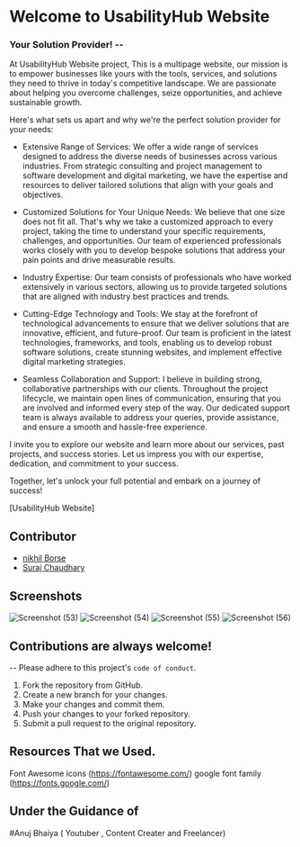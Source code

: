 # Welcome to UsabilityHub Website  
### Your Solution Provider! --

At UsabilityHub Website project, This is a multipage website, our mission is to empower businesses like yours with the tools, services, and solutions they need to thrive in today's competitive landscape. We are passionate about helping you overcome challenges, seize opportunities, and achieve sustainable growth.

Here's what sets us apart and why we're the perfect solution provider for your needs:

- Extensive Range of Services:
We offer a wide range of services designed to address the diverse needs of businesses across various industries. From strategic consulting and project management to software development and digital marketing, we have the expertise and resources to deliver tailored solutions that align with your goals and objectives.

- Customized Solutions for Your Unique Needs:
We believe that one size does not fit all. That's why we take a customized approach to every project, taking the time to understand your specific requirements, challenges, and opportunities. Our team of experienced professionals works closely with you to develop bespoke solutions that address your pain points and drive measurable results.

- Industry Expertise:
 Our team consists of professionals who have worked extensively in various sectors, allowing us to provide targeted solutions that are aligned with industry best practices and trends.

- Cutting-Edge Technology and Tools:
We stay at the forefront of technological advancements to ensure that we deliver solutions that are innovative, efficient, and future-proof. Our team is proficient in the latest technologies, frameworks, and tools, enabling us to develop robust software solutions, create stunning websites, and implement effective digital marketing strategies.

- Seamless Collaboration and Support:
I believe in building strong, collaborative partnerships with our clients. Throughout the project lifecycle, we maintain open lines of communication, ensuring that you are involved and informed every step of the way. Our dedicated support team is always available to address your queries, provide assistance, and ensure a smooth and hassle-free experience.


I invite you to explore our website and learn more about our services, past projects, and success stories. Let us impress you with our expertise, dedication, and commitment to your success.

Together, let's unlock your full potential and embark on a journey of success!

[UsabilityHub Website]


## Contributor
- [nikhil Borse](https://github.com/00123nikhil)
 - [Suraj Chaudhary](https://github.com/Cksuraj)

## Screenshots
![Screenshot (53)](https://github.com/Cksuraj/My-Projects/assets/109600774/8ab47275-a0d7-423f-ba4b-243000b6b54d)
![Screenshot (54)](https://github.com/Cksuraj/My-Projects/assets/109600774/897c9b65-f557-4351-bfff-579e5094fd16)
![Screenshot (55)](https://github.com/Cksuraj/My-Projects/assets/109600774/5bef9132-573e-4e6e-9b2c-dad3acbe20ec)
![Screenshot (56)](https://github.com/Cksuraj/My-Projects/assets/109600774/c8ff153e-6f76-4b7c-8df1-9ba931954d82)



## Contributions are always welcome!
-- Please adhere to this project's `code of conduct`.

1. Fork the repository from GitHub.
2. Create a new branch for your changes.
3. Make your changes and commit them.
4. Push your changes to your forked repository.
5. Submit a pull request to the original repository.

## Resources That we Used.
Font Awesome icons (https://fontawesome.com/)
google font family (https://fonts.google.com/)

## Under the Guidance of
#Anuj Bhaiya ( Youtuber , Content Creater and Freelancer)


